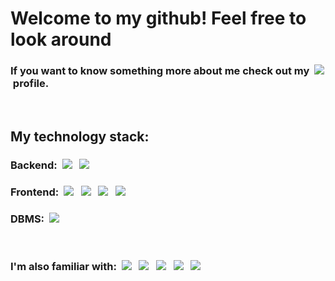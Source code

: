 <h1>Welcome to my github! Feel free to look around</h1>
<div>
<h3 d>If you want to know something more about me check out my&nbsp
<a href="https://www.linkedin.com/in/mateusz-gurda%C5%82a-03118522b/">
<img src="https://img.shields.io/badge/linkedin-%230077B5.svg?style=for-the-badge&logo=linkedin&logoColor=white" />
</a>
&nbspprofile.</h3>
</div>
</br>

<h2>My technology stack:</h2>

<h3>Backend:&nbsp
<img src="https://img.shields.io/badge/.NET-5C2D91?style=for-the-badge&logo=net&logoColor=white" />
&nbsp
<img src="https://img.shields.io/badge/c%23-%23239120.svg?style=for-the-badge&logo=c-sharp&logoColor=white" />
</h3>

<h3>Frontend:&nbsp
<img src="https://img.shields.io/badge/typescript-%23007ACC.svg?style=for-the-badge&logo=typescript&logoColor=white" />
&nbsp
<img src="https://img.shields.io/badge/angular-%23DD0031.svg?style=for-the-badge&logo=angular&logoColor=white" />
&nbsp
<img src="https://img.shields.io/badge/html5-%23E34F26.svg?style=for-the-badge&logo=html5&logoColor=white" />
&nbsp
<img src="https://img.shields.io/badge/css3-%231572B6.svg?style=for-the-badge&logo=css3&logoColor=white" />
</h3>

<h3>DBMS:&nbsp
<img src="https://img.shields.io/badge/Microsoft%20SQL%20Server-CC2927?style=for-the-badge&logo=microsoft%20sql%20server&logoColor=white" /></h3>
</h2>

<br/>

<h3>I'm also familiar with:&nbsp
<img src="https://img.shields.io/badge/azure-%230072C6.svg?style=for-the-badge&logo=microsoftazure&logoColor=white" />
&nbsp
<img src="https://img.shields.io/badge/git-%23F05033.svg?style=for-the-badge&logo=git&logoColor=white" />
&nbsp
<img src="https://img.shields.io/badge/c++-%2300599C.svg?style=for-the-badge&logo=c%2B%2B&logoColor=white" />
&nbsp
<img src="https://img.shields.io/badge/Linux-FCC624?style=for-the-badge&logo=linux&logoColor=black" />
&nbsp
<img src="https://img.shields.io/badge/react-%2320232a.svg?style=for-the-badge&logo=react&logoColor=%2361DAFB" />
&nbsp
</h3>
